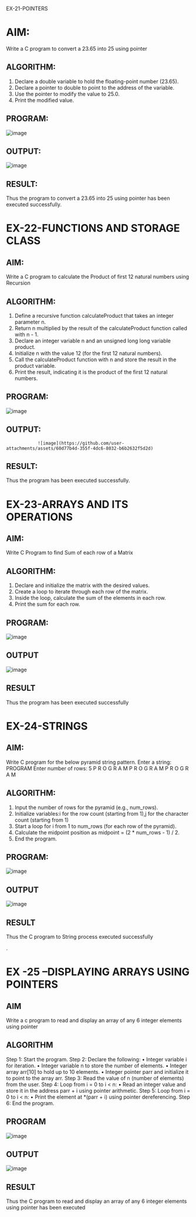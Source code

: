EX-21-POINTERS
# AIM:
Write a C program to convert a 23.65 into 25 using pointer

## ALGORITHM:
1.	Declare a double variable to hold the floating-point number (23.65).
2.	Declare a pointer to double to point to the address of the variable.
3.	Use the pointer to modify the value to 25.0.
4.	Print the modified value.

## PROGRAM:
![image](https://github.com/user-attachments/assets/d0df0a56-dc57-428b-90e0-3acbc4ad705e)


## OUTPUT:
 	

![image](https://github.com/user-attachments/assets/e4c8d621-316c-49d9-92d7-3b6f84ca8a64)










## RESULT:
Thus the program to convert a 23.65 into 25 using pointer has been executed successfully.
 
 


# EX-22-FUNCTIONS AND STORAGE CLASS

## AIM:

Write a C program to calculate the Product of first 12 natural numbers using Recursion

## ALGORITHM:

1.	Define a recursive function calculateProduct that takes an integer parameter n.
2.	Return n multiplied by the result of the calculateProduct function called with n - 1.
3.	Declare an integer variable n and an unsigned long long variable product.
4.	Initialize n with the value 12 (for the first 12 natural numbers).
5.	Call the calculateProduct function with n and store the result in the product variable.
6.	Print the result, indicating it is the product of the first 12 natural numbers.

## PROGRAM:
![image](https://github.com/user-attachments/assets/fbb5cb8a-9988-45fa-83f8-936614857162)

## OUTPUT:
         		![image](https://github.com/user-attachments/assets/60d77b4d-355f-4dc6-8032-b6b2632f5d2d)

## RESULT:

Thus the program has been executed successfully.
 
 


# EX-23-ARRAYS AND ITS OPERATIONS

## AIM:

Write C Program to find Sum of each row of a Matrix

## ALGORITHM:

1.	Declare and initialize the matrix with the desired values.
2.	Create a loop to iterate through each row of the matrix.
3.	Inside the loop, calculate the sum of the elements in each row.
4.	Print the sum for each row.

## PROGRAM:
![image](https://github.com/user-attachments/assets/7104c6f9-6d39-4617-b4bd-5490a42a52e5)



## OUTPUT


 ![image](https://github.com/user-attachments/assets/72fb17c1-c199-4407-889a-d70f37bf04ce)

 

 ## RESULT
 Thus the program has been executed successfully



# EX-24-STRINGS

## AIM:

Write C program for the below pyramid string pattern. Enter a string: PROGRAM Enter number of rows: 5 P R O G R A M P R O G R A M P R O G R A M

## ALGORITHM:

1.	Input the number of rows for the pyramid (e.g., num_rows).
2.	Initialize variables:i for the row count (starting from 1),j for the character count (starting from 1)
3.	Start a loop for i from 1 to num_rows (for each row of the pyramid).
4.	Calculate the midpoint position as midpoint = (2 * num_rows - 1) / 2.
5.	End the program.

## PROGRAM:
![image](https://github.com/user-attachments/assets/967cefd2-2adf-4367-9a39-012d73c5c95e)



 ## OUTPUT
![image](https://github.com/user-attachments/assets/12aa3747-7089-43d9-a763-3d3a200ffed9)

 

## RESULT

Thus the C program to String process executed successfully
 

 
.



# EX -25 –DISPLAYING ARRAYS USING POINTERS
## AIM

Write a c program to read and display an array of any 6 integer elements using pointer

## ALGORITHM
Step 1: Start the program.
Step 2: Declare the following:
•	Integer variable i for iteration.
•	Integer variable n to store the number of elements.
•	Integer array arr[10] to hold up to 10 elements.
•	Integer pointer parr and initialize it to point to the array arr.
Step 3: Read the value of n (number of elements) from the user.
Step 4: Loop from i = 0 to i < n:
•	Read an integer value and store it in the address parr + i using pointer arithmetic.
Step 5: Loop from i = 0 to i < n:
•	Print the element at *(parr + i) using pointer dereferencing.
Step 6: End the program.

## PROGRAM
![image](https://github.com/user-attachments/assets/ad6dc82a-5f59-487e-b1e8-5509e166c0a9)

## OUTPUT
![image](https://github.com/user-attachments/assets/d55eea7c-a06c-4dc1-bfb2-0be687c20c68)

 

## RESULT

Thus the C program to read and display an array of any 6 integer elements using pointer has been executed


